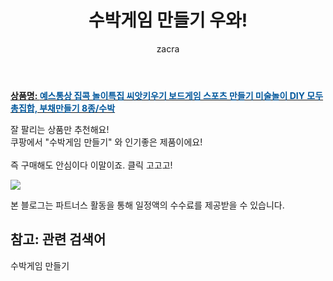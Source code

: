 ﻿---
layout: post
title:  "수박게임 만들기 우와!"
author: zacra
categories: [ 아이템 ]
tags: [수박게임 만들기]
image: https://static.coupangcdn.com/image/vendor_inventory/6702/081ec29460d8861a58bfb3bb6dc5614e9aa1185e5fd4d36397874fda9d97.jpg 
description: "쿠팡에서 수박게임 만들기 관련 상품으로 가장 잘팔리는 제품 중 하나라는 사실!!."
rating: 4.5
---

<a href="https://link.coupang.com/re/AFFSDP?lptag=AF8407795&pageKey=1464066135&itemId=2518103126&vendorItemId=70511015042&traceid=V0-153-a204e23b59e3f007"><b>상품명: <font color='#01579B'>예스통상 집콕 놀이특집 씨앗키우기 보드게임 스포츠 만들기 미술놀이 DIY 모두 총집합, 부채만들기 8종/수박</font></b></a>

잘 팔리는 상품만 추천해요!<br/>
쿠팡에서 "수박게임 만들기" 와 인기좋은 제품이에요!<br/><br/>
즉 구매해도 안심이다 이말이죠. 클릭 고고고! <br/>



<a href="https://link.coupang.com/re/AFFSDP?lptag=AF8407795&pageKey=1464066135&itemId=2518103126&vendorItemId=70511015042&traceid=V0-153-a204e23b59e3f007"><img src="https://thumbnail10.coupangcdn.com/thumbnails/remote/q89/image/vendor_inventory/f0ea/f72aee95a14fb12e6ee2c0b88d06df7a1c9426e9b65d88c1ea9809c6b75f.jpg"></a> 

본 블로그는 파트너스 활동을 통해 일정액의 수수료를 제공받을 수 있습니다.

## 참고: 관련 검색어    
수박게임 만들기
